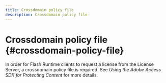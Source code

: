 ```yaml
---
title: Crossdomain policy file
description: Crossdomain policy file
---
```


# Crossdomain policy file {#crossdomain-policy-file}

In order for Flash Runtime clients to request a license from the License Server, a crossdomain policy file is required. See *Using the Adobe Access SDK for Protecting Content* for more details. 
